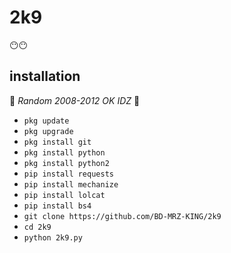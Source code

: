 # 2k9

😶😶

## <b>installation</b>

🔰 _Random 2008-2012 OK IDZ_ 🔰

- `pkg update`
- `pkg upgrade`
- `pkg install git`
- `pkg install python`
- `pkg install python2`
- `pip install requests`
- `pip install mechanize`
- `pip install lolcat`
- `pip install bs4`
- `git clone https://github.com/BD-MRZ-KING/2k9`
- `cd 2k9`
- `python 2k9.py`

